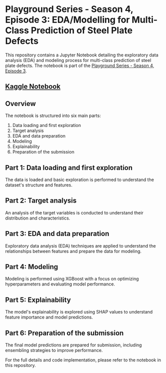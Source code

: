 # Playground Series - Season 4, Episode 3: EDA/Modelling for Multi-Class Prediction of Steel Plate Defects

This repository contains a Jupyter Notebook detailing the exploratory data analysis (EDA) and modeling process for multi-class prediction of steel plate defects. The notebook is part of the [Playground Series - Season 4, Episode 3](https://www.kaggle.com/competitions/playground-series-s4e3).

## [Kaggle Notebook](https://www.kaggle.com/code/hardikjp7/steel-plate-eda-and-xgboost/notebook)
## Overview

The notebook is structured into six main parts:

1. Data loading and first exploration
2. Target analysis
3. EDA and data preparation
4. Modeling
5. Explainability
6. Preparation of the submission

## Part 1: Data loading and first exploration

The data is loaded and basic exploration is performed to understand the dataset's structure and features.

## Part 2: Target analysis

An analysis of the target variables is conducted to understand their distribution and characteristics.

## Part 3: EDA and data preparation

Exploratory data analysis (EDA) techniques are applied to understand the relationships between features and prepare the data for modeling.

## Part 4: Modeling

Modeling is performed using XGBoost with a focus on optimizing hyperparameters and evaluating model performance.

## Part 5: Explainability

The model's explainability is explored using SHAP values to understand feature importance and model predictions.

## Part 6: Preparation of the submission

The final model predictions are prepared for submission, including ensembling strategies to improve performance.

For the full details and code implementation, please refer to the notebook in this repository.

